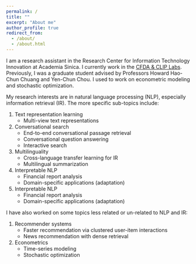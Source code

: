 ```yaml
---
permalink: /
title: ""
excerpt: "About me"
author_profile: true
redirect_from: 
  - /about/
  - /about.html
---
```

I am a research assistant in the Research Center for Information Technology Innovation at Academia Sinica. 
I currently work in the [CFDA & CLIP Labs](http://cfda.csie.org/). 
Previously, I was a graduate student advised by Professors Howard Hao-Chun Chuang and Yen-Chun Chou. I used to work on econometric modeling and stochastic optimization.

My research interests are in natural language processing (NLP), especially information retrieval (IR). The more specific sub-topics include:
1. Text representation learning
    * Multi-view text representations 
2. Conversational search
    * End-to-end conversational passage retrieval
    * Conversational question answering
    * Interactive search 
3. Multilinguality
    * Cross-language transfer learning for IR
    * Multilingual summarization 
4. Interpretable NLP
    * Financial report analysis
    * Domain-specific applications (adaptation)
5. Interpretable NLP
    * Financial report analysis
    * Domain-specific applications (adaptation)

I have also worked on some topics less related or un-related to NLP and IR:
1. Recommender systems
    * Faster recommendation via clustered user-item interactions
    * News recommendation with dense retrieval 
2. Econometrics
    * Time-series modeling
    * Stochastic optimization

